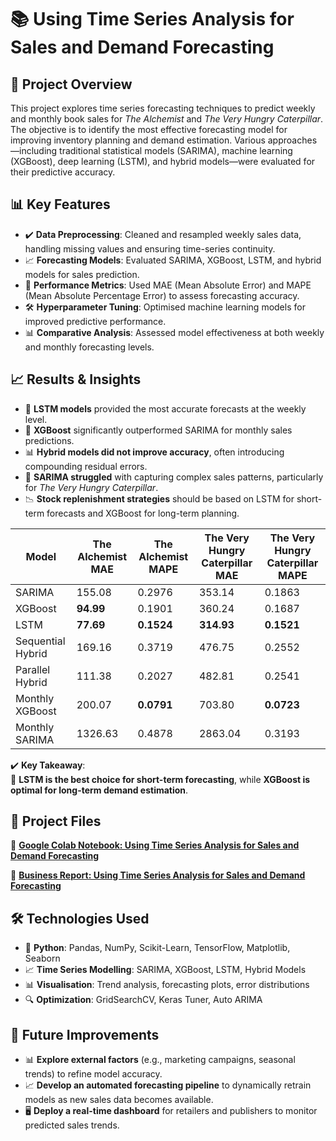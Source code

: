 # 📚 Using Time Series Analysis for Sales and Demand Forecasting

## 📌 Project Overview  

This project explores time series forecasting techniques to predict weekly and monthly book sales for *The Alchemist* and *The Very Hungry Caterpillar*. The objective is to identify the most effective forecasting model for improving inventory planning and demand estimation. Various approaches—including traditional statistical models (SARIMA), machine learning (XGBoost), deep learning (LSTM), and hybrid models—were evaluated for their predictive accuracy.  

## 📊 Key Features  

- ✔️ **Data Preprocessing**: Cleaned and resampled weekly sales data, handling missing values and ensuring time-series continuity.  
- 📈 **Forecasting Models**: Evaluated SARIMA, XGBoost, LSTM, and hybrid models for sales prediction.  
- 📌 **Performance Metrics**: Used MAE (Mean Absolute Error) and MAPE (Mean Absolute Percentage Error) to assess forecasting accuracy.  
- 🛠 **Hyperparameter Tuning**: Optimised machine learning models for improved predictive performance.  
- 📊 **Comparative Analysis**: Assessed model effectiveness at both weekly and monthly forecasting levels.  

## 📈 Results & Insights  

- 🚀 **LSTM models** provided the most accurate forecasts at the weekly level.  
- 📌 **XGBoost** significantly outperformed SARIMA for monthly sales predictions.  
- 📊 **Hybrid models did not improve accuracy**, often introducing compounding residual errors.  
- 🤖 **SARIMA struggled** with capturing complex sales patterns, particularly for *The Very Hungry Caterpillar*.  
- 📉 **Stock replenishment strategies** should be based on LSTM for short-term forecasts and XGBoost for long-term planning.  

| Model | The Alchemist MAE | The Alchemist MAPE | The Very Hungry Caterpillar MAE | The Very Hungry Caterpillar MAPE |
|--------|-----------------|----------------|-----------------------------|-----------------------------|
| SARIMA | 155.08 | 0.2976 | 353.14 | 0.1863 |
| XGBoost | **94.99** | 0.1901 | 360.24 | 0.1687 |
| LSTM | **77.69** | **0.1524** | **314.93** | **0.1521** |
| Sequential Hybrid | 169.16 | 0.3719 | 476.75 | 0.2552 |
| Parallel Hybrid | 111.38 | 0.2027 | 482.81 | 0.2541 |
| Monthly XGBoost | 200.07 | **0.0791** | 703.80 | **0.0723** |
| Monthly SARIMA | 1326.63 | 0.4878 | 2863.04 | 0.3193 |

✔️ **Key Takeaway**:  
📌 **LSTM is the best choice for short-term forecasting**, while **XGBoost is optimal for long-term demand estimation**.  

## 📂 Project Files  

📄 **[Google Colab Notebook: Using Time Series Analysis for Sales and Demand Forecasting](./Using_Time_Series_Analysis_for_Sales_and_Demand_Forecasting_Notebook.ipynb)**

📑 **[Business Report: Using Time Series Analysis for Sales and Demand Forecasting](./Using%20Time%20Series%20Analysis%20for%20Sales%20and%20Demand%20Forecasting%20Report.pdf)**

## 🛠 Technologies Used  

- 🐍 **Python**: Pandas, NumPy, Scikit-Learn, TensorFlow, Matplotlib, Seaborn  
- 📈 **Time Series Modelling**: SARIMA, XGBoost, LSTM, Hybrid Models  
- 📊 **Visualisation**: Trend analysis, forecasting plots, error distributions  
- 🔍 **Optimization**: GridSearchCV, Keras Tuner, Auto ARIMA  

## 🔮 Future Improvements  

- 📊 **Explore external factors** (e.g., marketing campaigns, seasonal trends) to refine model accuracy.  
- 📈 **Develop an automated forecasting pipeline** to dynamically retrain models as new sales data becomes available.  
- 🖥️ **Deploy a real-time dashboard** for retailers and publishers to monitor predicted sales trends.  
